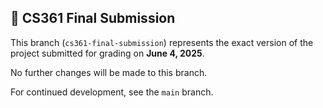 ## 📌 CS361 Final Submission

This branch (`cs361-final-submission`) represents the exact version of the project submitted for grading on **June 4, 2025**.

No further changes will be made to this branch.

For continued development, see the `main` branch.
